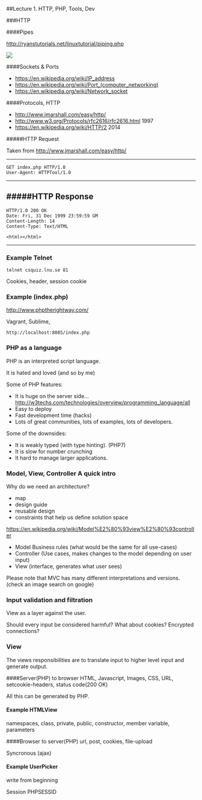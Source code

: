 ##Lecture 1. HTTP, PHP, Tools, Dev

###HTTP

####Pipes

http://ryanstutorials.net/linuxtutorial/piping.php

![](http://www.consumerwatchdog.org/sites/default/files/images/keystonepipeline.jpg)

####Sockets & Ports

 * https://en.wikipedia.org/wiki/IP_address
 * https://en.wikipedia.org/wiki/Port_(computer_networking)
 * https://en.wikipedia.org/wiki/Network_socket

####Protocols, HTTP

 * http://www.jmarshall.com/easy/http/
 * http://www.w3.org/Protocols/rfc2616/rfc2616.html 1997
 * https://en.wikipedia.org/wiki/HTTP/2 2014


#####HTTP Request

Taken from http://www.jmarshall.com/easy/http/

----------------------------------
	GET index.php HTTP/1.0
	User-Agent: HTTPTool/1.0

----------------------------------

#####HTTP Response
----------------------------------
	HTTP/1.0 200 OK
	Date: Fri, 31 Dec 1999 23:59:59 GM
	Content-Length: 14
	Content-Type: Text/HTML

	<html></html>
----------------------------------

### Example Telnet

	telnet csquiz.lnu.se 81

Cookies, header, session cookie

### Example (index.php)

http://www.phptherightway.com/

Vagrant, Sublime, 


	http://localhost:8085/index.php

### PHP as a language

PHP is an interpreted script language.

It is hated and loved (and so by me)


Some of PHP features:
 * It is huge on the server side... http://w3techs.com/technologies/overview/programming_language/all
 * Easy to deploy
 * Fast development time (hacks)
 * Lots of great communities, lots of examples, lots of developers.

Some of the downsides:
 * It is weakly typed (with type hinting). (PHP7)
 * It is slow for number crunching
 * It hard to manage larger applications.

### Model, View, Controller A quick intro

Why do we need an architecture?
 * map
 * design guide
 * reusable design
 * constraints that help us define solution space


https://en.wikipedia.org/wiki/Model%E2%80%93view%E2%80%93controller

 * Model Business rules (what would be the same for all use-cases)
 * Controller (Use cases, makes changes to the model depending on user input)
 * View (interface, generates what user sees)

Please note that MVC has many different interpretations and versions.
(check an image search on google)

### Input validation and filtration
View as a layer against the user.

Should every input be considered harmful?
What about cookies? Encrypted connections?


### View 
The views responsibilities are to translate input to higher level input and generate output.

####Server(PHP) to browser
HTML, Javascript, Images, CSS, URL, setcookie-headers, status code(200 OK)

All this can be generated by PHP.

#### Example HTMLView

namespaces, class, private, public, constructor, member variable, parameters

####Browser to server(PHP)
url, post, cookies, file-upload

Syncronous
(ajax)

#### Example UserPicker

write from beginning





Session PHPSESSID